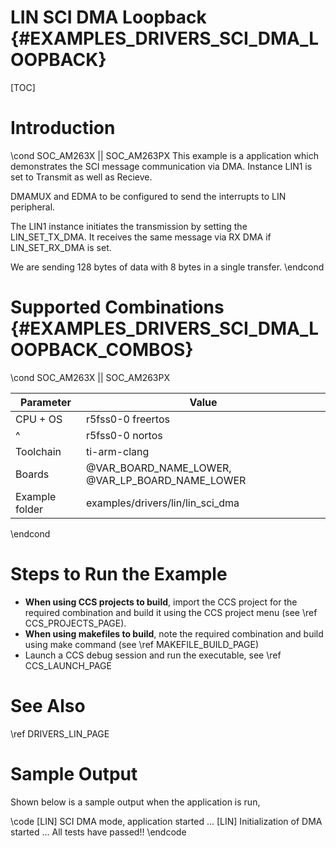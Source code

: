 # LIN SCI DMA Loopback {#EXAMPLES_DRIVERS_SCI_DMA_LOOPBACK}

[TOC]

# Introduction

\cond SOC_AM263X || SOC_AM263PX
This example is a application which demonstrates the SCI message
communication via DMA.
Instance LIN1 is set to Transmit as well as Recieve.

DMAMUX and EDMA to be configured to send the interrupts to LIN peripheral.

The LIN1 instance initiates the transmission by setting the LIN_SET_TX_DMA.
It receives the same message via RX DMA if LIN_SET_RX_DMA is set.

We are sending 128 bytes of data with 8 bytes in a single transfer.
\endcond

# Supported Combinations {#EXAMPLES_DRIVERS_SCI_DMA_LOOPBACK_COMBOS}

\cond SOC_AM263X || SOC_AM263PX

 Parameter      | Value
 ---------------|-----------
 CPU + OS       | r5fss0-0 freertos
 ^              | r5fss0-0 nortos
 Toolchain      | ti-arm-clang
 Boards         | @VAR_BOARD_NAME_LOWER, @VAR_LP_BOARD_NAME_LOWER
 Example folder | examples/drivers/lin/lin_sci_dma

\endcond

# Steps to Run the Example

- **When using CCS projects to build**, import the CCS project for the required combination
  and build it using the CCS project menu (see \ref CCS_PROJECTS_PAGE).
- **When using makefiles to build**, note the required combination and build using
  make command (see \ref MAKEFILE_BUILD_PAGE)
- Launch a CCS debug session and run the executable, see \ref CCS_LAUNCH_PAGE

# See Also

\ref DRIVERS_LIN_PAGE

# Sample Output

Shown below is a sample output when the application is run,

\code
[LIN] SCI DMA mode, application started ...
[LIN] Initialization of DMA started ...
All tests have passed!!
\endcode
